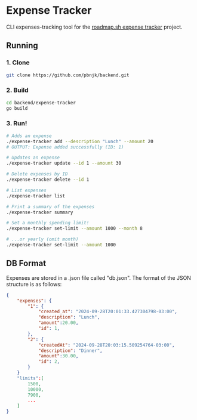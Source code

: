 # Expense Tracker
CLI expenses-tracking tool for the
[roadmap.sh expense tracker](https://roadmap.sh/projects/expense-tracker)
project.

## Running
### 1. Clone
```bash
git clone https://github.com/pbnjk/backend.git
```
### 2. Build
```bash
cd backend/expense-tracker
go build
```
### 3. Run!
```bash
# Adds an expense
./expense-tracker add --description "Lunch" --amount 20
# OUTPUT: Expense added successfully (ID: 1)

# Updates an expense
./expense-tracker update --id 1 --amount 30

# Delete expenses by ID
./expense-tracker delete --id 1

# List expenses
./expense-tracker list

# Print a summary of the expenses
./expense-tracker summary

# Set a monthly spending limit!
./expense-tracker set-limit --amount 1000 --month 8

# ...or yearly (omit month)
./expense-tracker set-limit --amount 1000
```

## DB Format
Expenses are stored in a .json file called "db.json". The format of the JSON
structure is as follows:
```json
{
	"expenses": {
		"1": {
			"created_at": "2024-09-28T20:01:33.427304798-03:00",
			"description": "Lunch",
			"amount":20.00,
			"id": 1,
		},
		"2": {
			"createdAt": "2024-09-28T20:03:15.509254764-03:00",
			"description": "Dinner",
			"amount":30.00,
			"id": 2,
		}
	}
	"limits":[
		1500,
		10000,
		7900,
		...
	]
}
```
